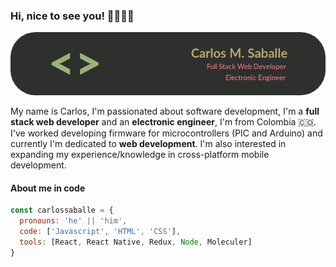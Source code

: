 ### Hi, nice to see you! 🧑🏽‍💻😎

<img src="header-image.png" alt="header1" style="border-radius:40px">

My name is Carlos, I'm passionated about software development, I'm a <b>full stack web developer</b> and an <b>electronic engineer</b>, I'm from Colombia 🇨🇴. 
I've worked developing firmware for microcontrollers (PIC and Arduino) and currently I'm dedicated to <b>web development</b>. I'm also interested in expanding my experience/knowledge in cross-platform mobile development.

#### About me in code
```js
const carlossaballe = {
  pronouns: 'he' || 'him',
  code: ['Javascript', 'HTML', 'CSS'],
  tools: [React, React Native, Redux, Node, Moleculer]
}
```
<!--
![Carlos's github stats](https://github-readme-stats.vercel.app/api?username=carlossaballe&show_icons=true&theme=onedark) 

**carlossaballe/carlossaballe** is a ✨ _special_ ✨ repository because its `README.md` (this file) appears on your GitHub profile.

Here are some ideas to get you started:

- 🔭 I’m currently working on ...
- 🌱 I’m currently learning ...
- 👯 I’m looking to collaborate on ...
- 🤔 I’m looking for help with ...
- 💬 Ask me about ...
- 📫 How to reach me: ...
- 😄 Pronouns: ...
- ⚡ Fun fact: ...
-->

